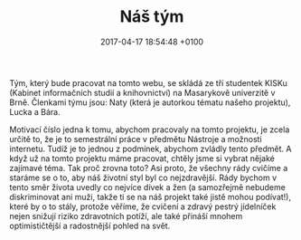 ﻿---
layout: post
title:  Náš tým 
date:   2017-04-17 18:54:48 +0100

---

Tým, který bude pracovat na tomto webu, se skládá ze tří studentek KISKu (Kabinet informačních studií a knihovnictví) na Masarykově univerzitě v Brně. Členkami týmu jsou: Naty (která je autorkou tématu našeho projektu), Lucka a Bára.

Motivací číslo jedna k tomu, abychom pracovaly na tomto projektu, je zcela určitě to, že je to semestrální práce v předmětu Nástroje a možnosti internetu. Tudíž je to jednou z podmínek, abychom zvládly tento předmět. A když už na tomto projektu máme pracovat, chtěly jsme si vybrat nějaké zajímavé téma. Tak proč zrovna toto? Asi proto, že všechny rády cvičíme a staráme se o to, aby náš životní styl byl co nejzdravější. Rády bychom v tento směr života uvedly co nejvíce dívek a žen (a samozřejmě nebudeme diskriminovat ani muži, takže ti se na náš projekt také jistě mohou podívat!), které by o to stály, protože věříme, že cvičení a zdravý pestrý jídelníček nejen snižují riziko zdravotních potíží, ale také přináší mnohem optimističtější a radostnější pohled na svět.